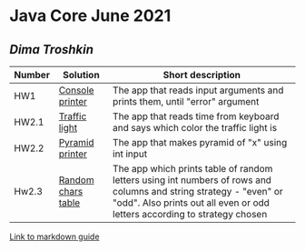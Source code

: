 # Java Core June 2021

## *Dima Troshkin*

| Number | Solution  | Short description
| --- | --- | --- |
| HW1 | [Console printer](https://github.com/NikolaevArtem/Java_Core_June_2021/tree/feature/DimaTroshkin/src/main/java/homework_1/) | The app that reads input arguments and prints them, until "error" argument |
| HW2.1 | [Traffic light](https://github.com/NikolaevArtem/Java_Core_June_2021/tree/feature/DimaTroshkin/src/main/java/homework_2/traffic_light/) | The app that reads time from keyboard and says which color the traffic light is|
| HW2.2 | [Pyramid printer](https://github.com/NikolaevArtem/Java_Core_June_2021/tree/feature/DimaTroshkin/src/main/java/homework_2/pyramid_printer/) | The app that makes pyramid of "x" using int input|
| Hw2.3 | [Random chars table](https://github.com/NikolaevArtem/Java_Core_June_2021/tree/feature/DimaTroshkin/src/main/java/homework_2/random_chars_table/)| The app which prints table of random letters using int numbers of rows and columns and string strategy - "even" or "odd". Also prints out all even or odd letters according to strategy chosen|
[Link to markdown guide](https://github.com/adam-p/markdown-here/wiki/Markdown-Cheatsheet)
